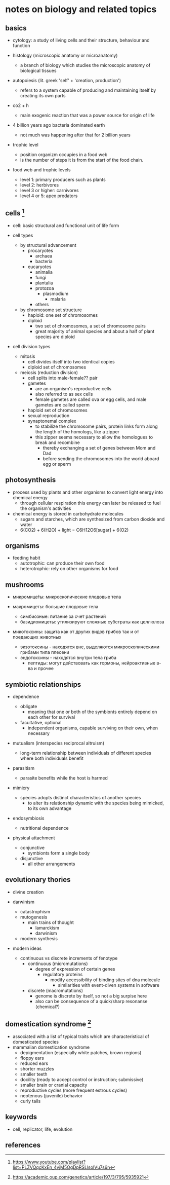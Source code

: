 # notes on biology and related topics


## basics

- cytology: a study of living cells and their structure, behaviour and function

- histology (microscopic anatomy or microanatomy)
  - a branch of biology which studies the microscopic anatomy of biological tissues

- autopoiesis (lit. greek 'self' + 'creation, production')
  - refers to a system capable of producing and maintaining itself by creating its own parts
- co2 + h
  - main exogenic reaction that was a power source for origin of life

- 4 billion years ago bacteria dominated earth
  - not much was happening after that for 2 billion years

- trophic level 
  - position organizm occupies in a food web
  - is the number of steps it is from the start of the food chain. 

- food web and trophic levels
  - level 1: primary producers such as plants
  - level 2: herbivores
  - level 3 or higher: carnivores
  - level 4 or 5: apex predators



## cells  [^2]

- cell: basic structural and functional unit of life form

- cell types
  - by structural advancement
    - procaryotes
      - archaea
      - bacteria
    - eucaryotes
      - animalia
      - fungi
      - plantalia
      - protozoa
        - plasmodium
          - malaria
      - others
  - by chromosome set structure
    - haploid: one set of chromosomes
    - diploid
      - two set of chromosomes, a set of chromosome pairs
      - great majority of animal species and about a half of plant species are diploid

- cell division types
  - mitosis
    - cell divides itself into two identical copies
    - diploid set of chromosomes
  - meiosis (reduction division)
    - cell splits into male-female?? pair
    - gametes
      - are an organism's reproductive cells
      - also referred to as sex cells
      - female gametes are called ova or egg cells, and male gametes are called sperm
    - haploid set of chromosomes
    - sexual reproduction
    - synaptonemal complex
      - to stabilize the chromosome pairs, protein links form along the length of the homologs, like a zipper
      - this zipper seems necessary to allow the homologues to break and recombine
        - thereby exchanging a set of genes between Mom and Dad 
        - before sending the chromosomes into the world aboard egg or sperm


## photosynthesis

- process used by plants and other organisms to convert light energy into chemical energy 
  - through cellular respiration this energy can later be released to fuel the organism's activities
- chemical energy is stored in carbohydrate molecules
  - sugars and starches, which are synthesized from carbon dioxide and water 
  - 6(CO2) + 6(H2O) + light = C6H12O6[sugar] + 6(O2)


## organisms

- feeding habit
  - autotrophic: can produce their own food
  - heterotrophic: rely on other organisms for food


## mushrooms

- микромице́ты: микроскопические плодовые тела
- макромицеты: большие плодовые тела
  - симбиозные: питание за счет растений
  - базидиомицеты: утилизируют сложные субстраты как целлюлоза

- микотоксины: защита как от других видов грибов так и от поедающих животных
  - экзотоксины - находятся вне, выделяются микроскопическими грибами типа плесени
  - эндотоксины - находятся внутри тела гриба
    - пептиды: могут действовать как гормоны, нейроактивные в-ва и прочее


## symbiotic relationships

- dependence
  - obligate
    - meaning that one or both of the symbionts entirely depend on each other for survival
  - facultative, optional
    - independent organisms, capable surviving on their own, when necessary

- mutualism (interspecies reciprocal altruism)
  - long-term relationship between individuals of different species where both individuals benefit
  
- parasitism
  - parasite benefits while the host is harmed
  
- mimicry
  - species adopts distinct characteristics of another species 
    - to alter its relationship dynamic with the species being mimicked, to its own advantage
    
- endosymbiosis
  - nutritional dependence

- physical attachment
  - conjunctive
    - symbionts form a single body
  - disjunctive 
    - all other arrangements


## evolutionary thories

- divine creation
- darwinism
  - catastrophism
  - mutogenesis
    - main trains of thought
      - lamarckism
      - darwinism
  - modern synthesis
  
- modern ideas
  - continuous vs discrete increments of fenotype
    - continuous (micromutations)
      - degree of expression of certain genes
        - regulatory proteins
          - modify accessibility of binding sites of dna molecule
            - similarities with event-diven systems in software
    - discrete (macromutations)
      - genome is discrete by itself, so not a big surpise here
      - also can be consequence of a quick/sharp resonanse (chemical?)


## domestication syndrome [^3]

- associated with a list of typical traits which are characteristical of domesticated species
- mammalian domestication syndrome
  - depigmentation (especially white patches, brown regions)
  - floppy ears
  - reduced ears
  - shorter muzzles
  - smaller teeth
  - docility (ready to accept control or instruction; submissive)
  - smaller brain or cranial capacity
  - reproductive cycles (more frequent estrous cycles)
  - neotenous (juvenile) behavior
  - curly tails


## keywords

- cell, replicator, life, evolution


## references 

[^1]: https://en.wikipedia.org/wiki/Symbiosis
[^2]: https://www.youtube.com/playlist?list=PLZVQqcKxEn_4vjM5OgDpRSLlsoIVu7s6n
[^3]: https://academic.oup.com/genetics/article/197/3/795/5935921
